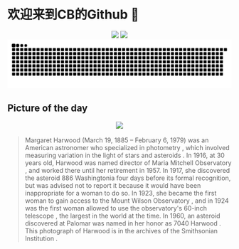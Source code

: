 
# 欢迎来到CB的Github 👋

<div align="center">
  <img height="137px" src="https://github-readme-stats.vercel.app/api?username=SuperCB&show_icons=true&theme=radical" />
  <img height="137px" src="https://github-readme-stats.vercel.app/api/top-langs/?username=SuperCB&hide_title=true&hide_border=true&layout=compact&langs_count=6&text_color=000&icon_color=fff" />
</div>


<div align="center">
    <img src="./contribution-snake/github-contribution-grid-snake.svg" />
</div>



## Picture of the day
<div align="center">
  <img width=400px src="https://upload.wikimedia.org/wikipedia/commons/thumb/8/82/Margaret_Harwood.jpg/450px-Margaret_Harwood.jpg" />
</div>

>Margaret Harwood  (March 19, 1885 – February 6, 1979) was an American  astronomer  who specialized in  photometry , which involved measuring variation in the light of  stars  and  asteroids . In 1916, at 30 years old, Harwood was named director of  Maria Mitchell Observatory , and worked there until her retirement in 1957. In 1917, she discovered the asteroid  886 Washingtonia  four days before its formal recognition, but was advised not to report it because it would have been inappropriate for a woman to do so. In 1923, she became the first woman to gain access to the  Mount Wilson Observatory , and in 1924 was the first woman allowed to use  the observatory's 60-inch telescope , the largest in the world at the time. In 1960, an asteroid discovered at  Palomar  was named in her honor as  7040 Harwood . This photograph of Harwood is in the archives of the  Smithsonian Institution .



